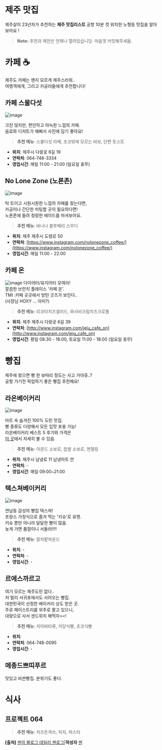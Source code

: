 # 제주 맛집

제주살이 23년차가 추천하는 **제주 맛집리스트**
공항 10분 컷 위치한  노형동 맛집을 알아보아요 !


> **Note:**  추천과 제안은 언제나 열려있습니당. 마음껏 커밋해주세욤.


# 카페 ☕️

제주도 카페는 왠지 모르게 제주스러워..   
여행객에게, 그리고 카공러들에게 추천합니다!   

## 카페 스물다섯
![image](/images/cafe25.jpg)

크진 않지만, 편안하고 아늑한 느낌의 카페.   
음료와 디저트가 예뻐서 사진에 담기 좋아요!   

> **추천 메뉴**: 스물다섯 라떼, 초코밖에 모르는 바보, 단짠 토스트 

- **위치**: 제주시 다랑곶 6길 19
- **연락처**: 064-748-3334
- **영업시간**: 매일 11:00 - 21:00 (일요일 휴무)

## No Lone Zone (노론존)
![image](/images/noLoneZone.jpg)

탁 트이고 시원시원한 느낌의 카페를 찾는다면,   
카공이나 간단한 미팅할 곳이 필요하다면!   
노론존에 들려 청량한 에이드를 마셔보아요.   

> **추천 메뉴**: 바나나 블루베리 스무디

- **위치**: 제주 제주시 도령로 50
- **연락처**: [https://www.instagram.com/nolonezone_coffee/](https://www.instagram.com/nolonezone_coffee/)
- **영업시간**: 매일  11:00 - 22:00

## 카페 온 
![image](/images/cafeOn.jpg)
다이어터/유지어터 모여라!   
깔끔한 브런치 플레이스 '카페 온'.  
TMI :카페 곳곳에서 방탄 굿즈가 보인다..   
(사장님 HOXY ... 아미?)  

> **추천 메뉴**: 리코타치즈샐러드, 와사비크림치즈크로플

- **위치**: 제주 제주시 다랑곶 6길 39
- **연락처**: [http://www.instagram.com/jeju_cafe_on](http://www.instagram.com/jeju_cafe_on)
- **영업시간**: 평일 08:30 - 18:00, 토요일 11:00 - 18:00 (일요일 휴무)


# 빵집

제주에 왔으면 빵 한 보따리 정도는 사고 가야쥬..?   
공항 가기전 픽업하기 좋은 빵집 추천해요!

## 라온베이커리
![image](/images/RaonBakery.gif)



마트 속 숨겨진 100% 도민 맛집.    
빵 종류도 다양해서 모든 입맛 포용 가능!    
라온베이커리 베스트 5 후기와 가격은   
[이 곳](https://blog.naver.com/jjenesaisquoi/222006446631)에서 자세히 볼 수 있음.

> **추천 메뉴**: 아몬드 소보로, 찹쌀 소보로, 엔젤링

- **위치**: 제주시 남녕로 11 남녕마트 안
- **연락처**:  -
- **영업시간**: 매일 09:00~21:00



## 텍스쳐베이커리
![image](/images/texture1.jpg)

연남동 감성의 빵집 텍스쳐!   
프랑스 가정식으로 즐겨 먹는 '키슈'로 유명.    
키슈 뿐만 아니라 달달한 빵이 많음.   
늦게 가면 품절이니 서둘러!!!!   

> **추천 메뉴**:  말차팥파운드

- **위치**: -
- **연락처**:  -
- **영업시간**: -


## 르에스까르고

여기 모르는 제주도민 없다..   
저 멀리 서귀포에서도 사러오는 빵집.   
대한민국이 선정한 베이커리 상도 받은 곳.   
주로 페이스트리를 위주로 팔고 있으니,   
대량으로 사서 샌드위치 해먹자><!   

> **추천 메뉴**:  치아바타류, 저당식빵, 초코식빵 

- **위치**: 
- **연락처**: 064-748-0095
- **영업시간**: -

## 메종드쁘띠푸르

맛있고 비싼빵집. 분위기도 좋다.

# 식사

## 프로젝트 064

> **추천 메뉴**: 치즈돈까쓰, 피자, 파스타


**[출처]** [젠의 블로그 데일리 젠로그](https://blog.naver.com/jjenesaisquoi/222049187691)|**작성자** [젠](https://blog.naver.com/jjenesaisquoi)

